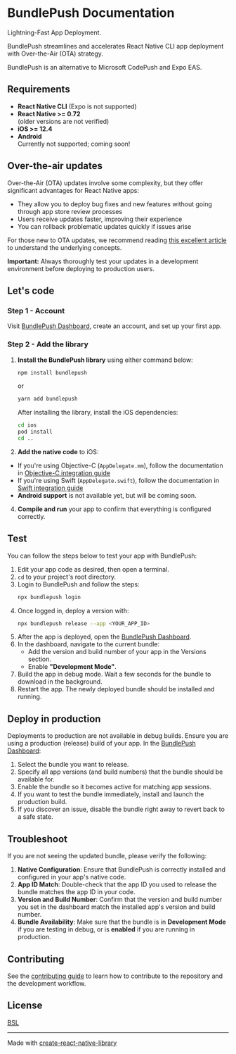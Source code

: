 # BundlePush Documentation

Lightning-Fast App Deployment.

BundlePush streamlines and accelerates React Native CLI app deployment with Over-the-Air (OTA) strategy.

BundlePush is an alternative to Microsoft CodePush and Expo EAS.

## Requirements

- **React Native CLI** (Expo is not supported)
- **React Native >= 0.72**  
  (older versions are not verified)
- **iOS >= 12.4**
- **Android**  
  Currently not supported; coming soon!

## Over-the-air updates

Over-the-Air (OTA) updates involve some complexity, but they offer significant advantages for React Native apps:

- They allow you to deploy bug fixes and new features without going through app store review processes
- Users receive updates faster, improving their experience
- You can rollback problematic updates quickly if issues arise

For those new to OTA updates, we recommend reading <a href="https://dev.to/ponikar/ota-updates-in-react-native-1pbo" target="_blank">this excellent article</a> to understand the underlying concepts.

**Important:** Always thoroughly test your updates in a development environment before deploying to production users.

## Let's code

### Step 1 - Account

Visit <a href="https://dash.bundlepu.sh" target="_blank">BundlePush Dashboard</a>, create an account, and set up your first app.

### Step 2 - Add the library

1. **Install the BundlePush library** using either command below:

   ```bash
   npm install bundlepush
   ```

   or

   ```bash
   yarn add bundlepush
   ```

   After installing the library, install the iOS dependencies:

   ```bash
   cd ios
   pod install
   cd ..
   ```

2. **Add the native code** to iOS:

- If you're using Objective-C (`AppDelegate.mm`), follow the documentation in <a href="docs/objective-c.md" target="_blank">Objective-C integration guide</a>
- If you're using Swift (`AppDelegate.swift`), follow the documentation in <a href="docs/swift.md" target="_blank">Swift integration guide</a>
- **Android support** is not available yet, but will be coming soon.

4. **Compile and run** your app to confirm that everything is configured correctly.

## Test

You can follow the steps below to test your app with BundlePush:

1. Edit your app code as desired, then open a terminal.
2. `cd` to your project's root directory.
3. Login to BundlePush and follow the steps:
   ```bash
   npx bundlepush login
   ```
4. Once logged in, deploy a version with:
   ```bash
   npx bundlepush release --app <YOUR_APP_ID>
   ```
5. After the app is deployed, open the <a href="https://dash.bundlepu.sh" target="_blank">BundlePush Dashboard</a>.
6. In the dashboard, navigate to the current bundle:
   - Add the version and build number of your app in the Versions section.
   - Enable **"Development Mode"**.
7. Build the app in debug mode. Wait a few seconds for the bundle to download in the background.
8. Restart the app. The newly deployed bundle should be installed and running.

## Deploy in production

Deployments to production are not available in debug builds. Ensure you are using a production (release) build of your app. In the <a href="https://dash.bundlepu.sh" target="_blank">BundlePush Dashboard</a>:

1. Select the bundle you want to release.
2. Specify all app versions (and build numbers) that the bundle should be available for.
3. Enable the bundle so it becomes active for matching app sessions.
4. If you want to test the bundle immediately, install and launch the production build.
5. If you discover an issue, disable the bundle right away to revert back to a safe state.

## Troubleshoot

If you are not seeing the updated bundle, please verify the following:

1. **Native Configuration**: Ensure that BundlePush is correctly installed and configured in your app's native code.
2. **App ID Match**: Double-check that the app ID you used to release the bundle matches the app ID in your code.
3. **Version and Build Number**: Confirm that the version and build number you set in the dashboard match the installed app's version and build number.
4. **Bundle Availability**: Make sure that the bundle is in **Development Mode** if you are testing in debug, or is **enabled** if you are running in production.

## Contributing

See the [contributing guide](CONTRIBUTING.md) to learn how to contribute to the repository and the development workflow.

## License

[BSL](LICENSE-BSL)

---

Made with [create-react-native-library](https://github.com/callstack/react-native-builder-bob)
